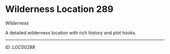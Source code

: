 # Wilderness Location 289

*Wilderness*

A detailed wilderness location with rich history and plot hooks.

---
*ID: LOC00288*
